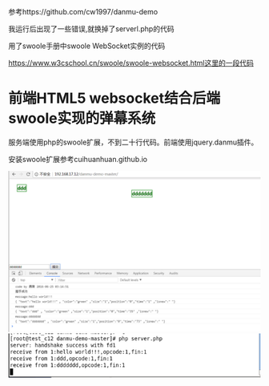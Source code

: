 参考https://github.com/cw1997/danmu-demo

我运行后出现了一些错误,就换掉了serverl.php的代码

用了swoole手册中swoole WebSocket实例的代码

https://www.w3cschool.cn/swoole/swoole-websocket.html这里的一段代码

# 前端HTML5 websocket结合后端swoole实现的弹幕系统
服务端使用php的swoole扩展，不到二十行代码。前端使用jquery.danmu插件。


安装swoole扩展参考cuihuanhuan.github.io

![img](swoole-demo-1.png)
![img](swoole-demo-2.png)